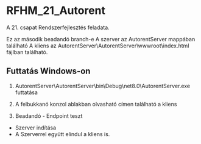 # RFHM_21_Autorent
A 21. csapat Rendszerfejlesztés feladata.

Ez az második beadandó branch-e
A szerver az AutorentServer mappában található
A kliens az AutorentServer\AutorentServer\wwwroot\index.html fájlban található.

## Futtatás Windows-on
1. AutorentServer\AutorentServer\bin\Debug\net8.0\AutorentServer.exe futtatása
2. A felbukkanó konzol ablakban olvasható címen található a kliens

1. Beadandó - Endpoint teszt
- Szerver indítása 
- A Szerverrel együtt elindul a kliens is.
